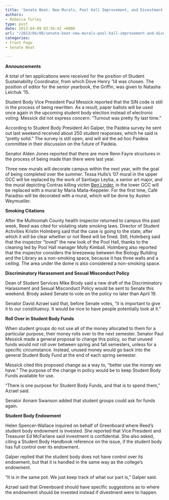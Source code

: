 ```yaml
---
title: 'Senate Beat: New Murals, Pool Hall Improvement, and Divestment'
authors:
- Rebecca Turley
type: post
date: 2013-04-09 03:56:42 +0000
url: "/2013/04/08/senate-beat-new-murals-pool-hall-improvement-and-divestment/"
categories:
- Front Page
- Senate Beat

---
```

**Announcements**

A total of ten applications were received for the position of Student Sustainability Coordinator, from which Dove Henry ’14 was chosen. The position of editor for the senior yearbook, the Griffin, was given to Natasha Lelchuk ’15.

Student Body Vice President Paul Messick reported that the SIN code is still in the process of being rewritten. As a result, paper ballots will be used once again in the upcoming student body election instead of electronic voting. Messick did not express concern: “Turnout was pretty fly last time.”

According to Student Body President Ari Galper, the Paideia survey he sent out last weekend received about 250 student responses, which he said is “pretty solid.” The survey is still open, and will aid the ad hoc Paideia committee in their discussion on the future of Paideia.

Senator Alden Jones reported that there are more Renn Fayre structures in the process of being made than there were last year.

Three new murals will decorate campus within the next year, with the goal of being completed over the summer. Tessa Hulls&#8217;s &#8217;07 mural in the upper GCC will be replaced by the work of Santiago Leyba, a senior art major, and the mural depicting Contras killing victim [Ben Linder][1], in the lower GCC will be replaced with a mural by Maria Maita-Keppeler. For the first time, Café Paradiso will be decorated with a mural, which will be done by Austen Weymueller.

**Smoking Citations**

After the Multnomah County health inspector returned to campus this past week, Reed was cited for violating state smoking laws. Director of Student Activities Kristin Holmberg said that the case is going to the state, after which it will be clear whether or not Reed will be fined. Still, Holmberg said that the inspector “loved” the new look of the Pool Hall, thanks to the cleaning led by Pool Hall manager Molly Kimball. Holmberg also reported that the inspector considers the breezeway between the Biology Building and the Library as a non-smoking space, because it has three walls and a ceiling. The area under the dome is also considered a non-smoking space.

**Discriminatory Harassment and Sexual Misconduct Policy**

Dean of Student Services Mike Brody said a new draft of the Discriminatory Harassment and Sexual Misconduct Policy would be sent to Senate this weekend. Brody asked Senate to vote on the policy no later than April 19.

Senator David Azrael said that, before Senate votes, “it is important to give it to our constituency. It would be nice to have people potentially look at it.”

**Roll Over in Student Body Funds**

When student groups do not use all of the money allocated to them for a particular purpose, their money rolls over to the next semester. Senator Paul Messick made a general proposal to change this policy, so that unused funds would not roll over between spring and fall semesters, unless for a specific circumstance. Instead, unused money would go back into the general Student Body Fund at the end of each spring semester.

Messick cited this proposed change as a way to, “better use the money we have.” The purpose of the change in policy would be to keep Student Body Funds available for use.

“There is one purpose for Student Body Funds, and that is to spend them,” Azrael said.

Senator Annam Swanson added that student groups could ask for funds again.

**Student Body Endowment**

Helen Spencer-Wallace inquired on behalf of Greenboard where Reed’s student body endowment is invested. She reported that Vice President and Treasurer Ed McFarlane said investment is confidential. She also asked, citing a Student Body Handbook reference on the issue, if the student body has full control over its endowment.

Galper replied that the student body does not have control over its endowment, but that it is handled in the same way as the college’s endowment.

“It is in the same pot. We just keep track of what our part is,” Galper said.

Azrael said that Greenboard should have specific suggestions as to where the endowment should be invested instead if divestment were to happen.

 [1]: http://en.wikipedia.org/wiki/Ben_Linder